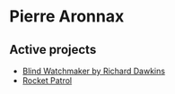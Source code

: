 # Pierre Aronnax
## Active projects

- [Blind Watchmaker by Richard Dawkins](blind-watchmaker-js)
- [Rocket Patrol](Rocket-Patrol)
